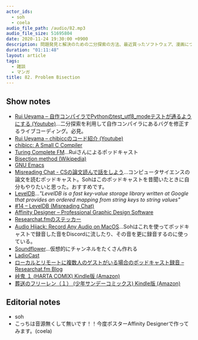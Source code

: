 ```yaml
---
actor_ids:
  - soh
  - coela
audio_file_path: /audio/82.mp3
audio_file_size: 51695804
date: 2020-11-24 19:30:00 +0900
description: 問題発見と解決のための二分探索の方法、最近買ったソフトウェア、漫画について話しました。
duration: "01:11:48"
layout: article
tags:
  - 雑談
  - マンガ
title: 82. Problem Bisection
---
```


## Show notes
- [Rui Ueyama – 自作コンパイラでPythonのtest_utf8_modeテストが通るようにする (Youtube)](https://www.youtube.com/watch?v=HF6b9K_oHvE&t=2s)...二分探索を利用して自作コンパイラにあるバグを修正するライブコーディング。必見。
- [Rui Ueyama – chibiccのコード紹介 (Youtube)](https://www.youtube.com/watch?v=k6A_FmIcHQE)
- [chibicc: A Small C Compiler](https://github.com/rui314/chibicc)
- [Turing Complete FM](https://turingcomplete.fm/)...Ruiさんによるポッドキャスト
- [Bisection method (Wikipedia)](https://en.wikipedia.org/wiki/Bisection_method)
- [GNU Emacs](https://www.gnu.org/software/emacs/)
- [Misreading Chat - CSの論文読んで話をしよう](https://misreading.chat/)...コンピュータサイエンスの論文を読むポッドキャスト。Sohはこのポッドキャストを昔聞いたときに自分もやりたいと思った。おすすめです。
- [LevelDB](https://github.com/google/leveldb)..._"LevelDB is a fast key-value storage library written at Google that provides an ordered mapping from string keys to string values"_
- [#14 – LevelDB (Misreading Chat)](https://misreading.chat/2018/06/03/episode-14-leveldb/)
- [Affinity Designer – Professional Graphic Design Software](https://affinity.serif.com/ja-jp/designer/)
- [Researchat.fmのステッカー](https://twitter.com/SHIO_aka_Hitosh/status/1322359937444491271)
- [Audio Hijack: Record Any Audio on MacOS](https://rogueamoeba.com/audiohijack/)...Sohはこれを使ってポッドキャストで録音した音をDiscordに流したり、その音を更に録音するのに使っている。
- [Soundflower](https://github.com/mattingalls/Soundflower)...仮想的にチャンネルをたくさん作れる
- [LadioCast](https://apps.apple.com/jp/app/ladiocast/id411213048?mt=12)
- [ローカルとリモートに複数人のゲストがいる場合のポッドキャスト録音 – Researchat.fm Blog](https://researchat.fm/blog/7/)
- [峠鬼 １ (HARTA COMIX) Kindle版 (Amazon)](https://www.amazon.co.jp/gp/product/B07VV2SZKG?tag=researchatf04-22)
- [葬送のフリーレン（１） (少年サンデーコミックス) Kindle版 (Amazon)](https://www.amazon.co.jp/dp/B08FDH57JT/?tag=researchatf04-22)

## Editorial notes
- soh
- こっちは音源無くして無いです！！今度ポスターAffinity Designerで作ってみます。(coela)
